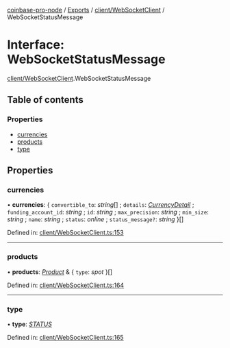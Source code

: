 [coinbase-pro-node](../README.md) / [Exports](../modules.md) / [client/WebSocketClient](../modules/client_websocketclient.md) / WebSocketStatusMessage

# Interface: WebSocketStatusMessage

[client/WebSocketClient](../modules/client_websocketclient.md).WebSocketStatusMessage

## Table of contents

### Properties

- [currencies](client_websocketclient.websocketstatusmessage.md#currencies)
- [products](client_websocketclient.websocketstatusmessage.md#products)
- [type](client_websocketclient.websocketstatusmessage.md#type)

## Properties

### currencies

• **currencies**: { `convertible_to`: _string_[] ; `details`: [_CurrencyDetail_](currency_currencyapi.currencydetail.md) ; `funding_account_id`: _string_ ; `id`: _string_ ; `max_precision`: _string_ ; `min_size`: _string_ ; `name`: _string_ ; `status`: _online_ ; `status_message?`: _string_ }[]

Defined in: [client/WebSocketClient.ts:153](https://github.com/bennycode/coinbase-pro-node/blob/3a89239/src/client/WebSocketClient.ts#L153)

---

### products

• **products**: [_Product_](product_productapi.product.md) & { `type`: _spot_ }[]

Defined in: [client/WebSocketClient.ts:164](https://github.com/bennycode/coinbase-pro-node/blob/3a89239/src/client/WebSocketClient.ts#L164)

---

### type

• **type**: [_STATUS_](../enums/client_websocketclient.websocketresponsetype.md#status)

Defined in: [client/WebSocketClient.ts:165](https://github.com/bennycode/coinbase-pro-node/blob/3a89239/src/client/WebSocketClient.ts#L165)
